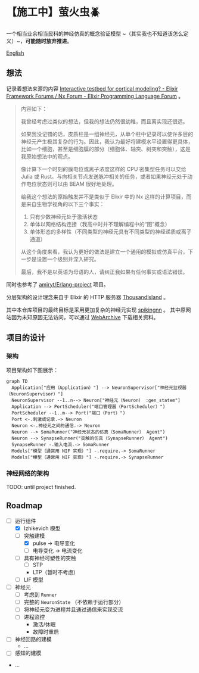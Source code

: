 # 【施工中】萤火虫🪲

一个相当业余相当民科的神经仿真的概念验证模型 ~（其实我也不知道该怎么定义）~，**可能随时放弃推进**。

[English](/README.md)

## 想法

记录着想法来源的内容 [Interactive testbed for cortical modeling? - Elixir Framework Forums / Nx Forum - Elixir Programming Language Forum](https://elixirforum.com/t/interactive-testbed-for-cortical-modeling/61178/3) 。

> 内容如下：
>
> 我曾经考虑过类似的想法，但我的想法仍然很幼稚，而且离实现还很远。
>
> 如果我没记错的话，皮质柱是一组神经元，从单个柱中记录可以使许多层的神经元产生极其复杂的行为。因此，我认为最好将建模水平设置得更具体，比如一个细胞，甚至是细胞膜的部分（细胞体、轴突、树突和突触），这是我原始想法中的观点。
>
> 像计算下一个时刻的膜电位或离子浓度这样的 CPU 密集型任务可以交给 Julia 或 Rust。与向相关节点发送脉冲相关的任务，或者如果神经元处于动作电位状态则可以由 BEAM 很好地处理。
>
> 给我这个想法的原始触发并不是类似于 Elixir 中的 Nx 这样的计算项目，而是来自生物学视角的以下三个事实：
>
> 1. 只有少数神经元处于激活状态
> 2. 单体以网格结构连接（我高中时并不理解编程中的“图”概念）
> 3. 单体形态的多样性（不同类型的神经元具有不同类型的神经递质或离子通道）
>
> 从这个角度来看，我认为更好的做法是建立一个通用的模拟或仿真平台，下一步是设置一个级别并深入研究。
>
> 最后，我不是以英语为母语的人，请纠正我如果有任何事实或语法错误。

同时也参考了 [amiryt/Erlang-project](https://github.com/amiryt/Erlang-project) 项目。

分层架构的设计理念来自于 Elixir 的 HTTP 服务器 [ThousandIsland](https://github.com/mtrudel/thousand_island) 。

其中本仓库项目的最终目标是采用更加复杂的神经元实现 [spikingnn](http://spikingnn.net) 。
其中原网站因为未知原因无法访问，可以通过 [WebArchive](https://web.archive.org/web/20190717080930/http://spikingnn.net/) 下载相关资料。

## 项目的设计

### 架构

项目架构如下图展示：

```mermaid
graph TD
  Application["应用（Application）"] --> NeuronSupervisor["神经元监视器（NeuronSupervisor）"]
  NeuronSupervisor --1..n--> Neuron["神经元（Neuron） :gen_statem"]
  Application --> PortScheduler("端口管理器（PortScheduler）")
  PortScheduler --1..m--> Port("端口（Port）")
  Port <-.刺激或记录.-> Neuron
  Neuron <-.神经元之间的通信.-> Neuron
  Neuron --> SomaRunner("神经元状态的仿真（SomaRunner） Agent")
  Neuron --> SynapseRunner("突触的仿真（SynapseRunner） Agent")
  SynapseRunner -.输入电流.-> SomaRunner
  Models["模型（通常用 NIF 实现）"] -.require.-> SomaRunner
  Models["模型（通常用 NIF 实现）"] -.require.-> SynapseRunner
```

### 神经网络的架构

TODO: until project finished.

## Roadmap

- [ ] 运行组件
  - [x] Izhikevich 模型
  - [ ] 突触建模
    - [x] pulse -> 电导变化
    - [ ] 电导变化 -> 电流变化
  - [ ] 具有神经可塑性的突触
    - [ ] STP
    - LTP（暂时不考虑）
  - [ ] LIF 模型
- [ ] 神经元
  - [ ] 考虑到 `Runner`
  - [ ] 完整的 `NeuronState` （不依赖于运行部分）
  - [ ] 将神经元变为进程并且通过通信来实现交流
  - [ ] 进程监控
    - 激活/休眠
    - 故障时重启
- [ ] 神经回路的建模
  - ...
- [ ] 感知的建模
- ...
